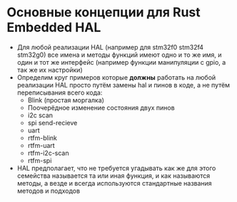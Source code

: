 # Основные концепции для Rust Embedded HAL

 - Для любой реализации HAL (например для stm32f0 stm32f4 stm32g0) все имена и методы функций имеют одно и то же имя, и один и тот же интерфейс (например функции манипуляции с gpio, а так же их настройки)
 - Определим круг примеров которые **должны** работать на любой реализации HAL просто путём замены hal и пинов в коде, а не путём переписывания всего кода:
	 - Blink (простая моргалка)
	 - Поочерёдное изменение состояния двух пинов
	 - i2c scan
	 - spi send-recieve
	 - uart
	 - rtfm-blink
	 - rtfm-uart
	 - rtfm-i2c-scan
	 - rtfm-spi
- HAL предполагает, что не требуется угадывать как же для этого семейства называется та или иная функция, и как называются методы, а везде и всегда используются стандартные названия методов и подходов

